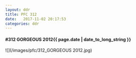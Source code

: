 ```yaml
---
layout: ddr
title: PFC 312
date:   2017-11-02 20:17:53
categories: ddr
---
```


#### **#312** GORGEOUS 2012<span class="pull-right">{{ page.date | date_to_long_string }}</span>
![](/images/pfc/312_GORGEOUS 2012.jpg)

